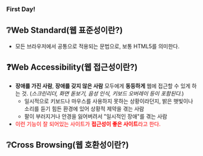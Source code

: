 ### First Day!

## ❔Web Standard(웹 표준성이란?)
* 모든 브라우저에서 공통으로 적용되는 문법으로, 보통 HTML5를 의미한다.
## ❓Web Accessibility(웹 접근성이란?)
- **장애를 가진 사람**, **장애를 갖지 않은 사람** 모두에게 **동등하게** 웹에 접근할 수 있게 하는 것. (_스크린리더, 화면 돋보기, 음성 인식, 키보드 오버레이 등이 포함된다._)
  - 일시적으로 키보드나 마우스를 사용하지 못하는 상황이라던지, 밝은 햇빛이나 소리를 듣기 힘든 환경에 있어 상황적 제약을 겪는 사람
  - 팔이 부러지거나 안경을 잃어버려서 "일시적인 장애"를 겪는 사람
- <span style="color: red">이런 기능이 잘 되어있는 사이트가 **접근성이 좋은 사이트**라고 한다.</span>
## ❔Cross Browsing(웹 호환성이란?)